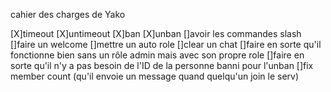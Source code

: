 cahier des charges de Yako

[X]timeout
[X]untimeout 
[X]ban 
[X]unban
[]avoir les commandes slash
[]faire un welcome
[]mettre un auto role
[]clear un chat 
[]faire en sorte qu'il fonctionne bien sans un rôle admin mais avec son propre role
[]faire en sorte qu'il n'y a pas besoin de l'ID de la personne banni pour l'unban
[]fix member count (qu'il envoie un message quand quelqu'un join le serv)
